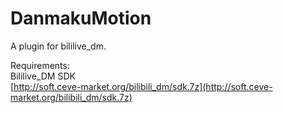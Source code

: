 # DanmakuMotion
A plugin for bililive_dm.  

Requirements:  
Bililive_DM SDK  
[http://soft.ceve-market.org/bilibili_dm/sdk.7z](http://soft.ceve-market.org/bilibili_dm/sdk.7z)  

